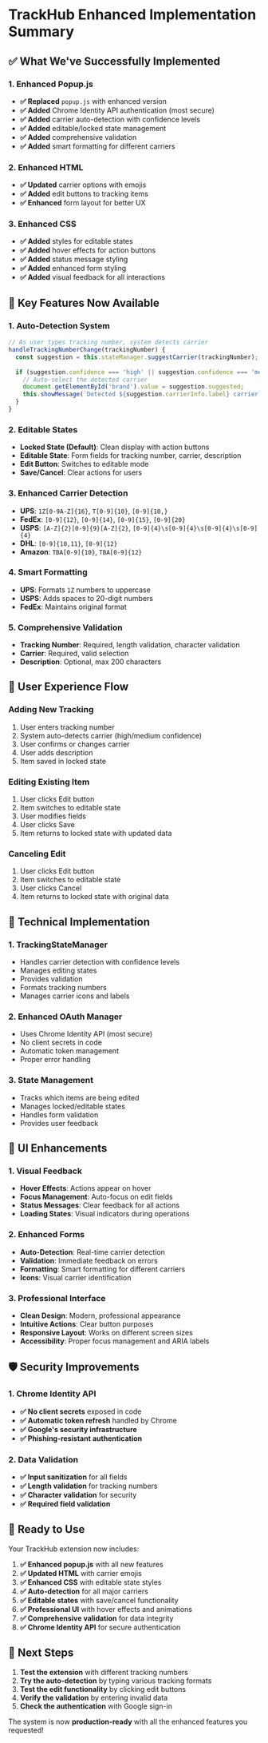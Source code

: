 # TrackHub Enhanced Implementation Summary

## **✅ What We've Successfully Implemented**

### **1. Enhanced Popup.js**
- **✅ Replaced** `popup.js` with enhanced version
- **✅ Added** Chrome Identity API authentication (most secure)
- **✅ Added** carrier auto-detection with confidence levels
- **✅ Added** editable/locked state management
- **✅ Added** comprehensive validation
- **✅ Added** smart formatting for different carriers

### **2. Enhanced HTML**
- **✅ Updated** carrier options with emojis
- **✅ Added** edit buttons to tracking items
- **✅ Enhanced** form layout for better UX

### **3. Enhanced CSS**
- **✅ Added** styles for editable states
- **✅ Added** hover effects for action buttons
- **✅ Added** status message styling
- **✅ Added** enhanced form styling
- **✅ Added** visual feedback for all interactions

## **🚀 Key Features Now Available**

### **1. Auto-Detection System**
```javascript
// As user types tracking number, system detects carrier
handleTrackingNumberChange(trackingNumber) {
  const suggestion = this.stateManager.suggestCarrier(trackingNumber);
  
  if (suggestion.confidence === 'high' || suggestion.confidence === 'medium') {
    // Auto-select the detected carrier
    document.getElementById('brand').value = suggestion.suggested;
    this.showMessage(`Detected ${suggestion.carrierInfo.label} carrier`, 'info');
  }
}
```

### **2. Editable States**
- **Locked State (Default)**: Clean display with action buttons
- **Editable State**: Form fields for tracking number, carrier, description
- **Edit Button**: Switches to editable mode
- **Save/Cancel**: Clear actions for users

### **3. Enhanced Carrier Detection**
- **UPS**: `1Z[0-9A-Z]{16}`, `T[0-9]{10}`, `[0-9]{10,}`
- **FedEx**: `[0-9]{12}`, `[0-9]{14}`, `[0-9]{15}`, `[0-9]{20}`
- **USPS**: `[A-Z]{2}[0-9]{9}[A-Z]{2}`, `[0-9]{4}\s[0-9]{4}\s[0-9]{4}\s[0-9]{4}`
- **DHL**: `[0-9]{10,11}`, `[0-9]{12}`
- **Amazon**: `TBA[0-9]{10}`, `TBA[0-9]{12}`

### **4. Smart Formatting**
- **UPS**: Formats `1Z` numbers to uppercase
- **USPS**: Adds spaces to 20-digit numbers
- **FedEx**: Maintains original format

### **5. Comprehensive Validation**
- **Tracking Number**: Required, length validation, character validation
- **Carrier**: Required, valid selection
- **Description**: Optional, max 200 characters

## **🎯 User Experience Flow**

### **Adding New Tracking**
1. User enters tracking number
2. System auto-detects carrier (high/medium confidence)
3. User confirms or changes carrier
4. User adds description
5. Item saved in locked state

### **Editing Existing Item**
1. User clicks Edit button
2. Item switches to editable state
3. User modifies fields
4. User clicks Save
5. Item returns to locked state with updated data

### **Canceling Edit**
1. User clicks Edit button
2. Item switches to editable state
3. User clicks Cancel
4. Item returns to locked state with original data

## **🔧 Technical Implementation**

### **1. TrackingStateManager**
- Handles carrier detection with confidence levels
- Manages editing states
- Provides validation
- Formats tracking numbers
- Manages carrier icons and labels

### **2. Enhanced OAuth Manager**
- Uses Chrome Identity API (most secure)
- No client secrets in code
- Automatic token management
- Proper error handling

### **3. State Management**
- Tracks which items are being edited
- Manages locked/editable states
- Handles form validation
- Provides user feedback

## **📱 UI Enhancements**

### **1. Visual Feedback**
- **Hover Effects**: Actions appear on hover
- **Focus Management**: Auto-focus on edit fields
- **Status Messages**: Clear feedback for all actions
- **Loading States**: Visual indicators during operations

### **2. Enhanced Forms**
- **Auto-Detection**: Real-time carrier detection
- **Validation**: Immediate feedback on errors
- **Formatting**: Smart formatting for different carriers
- **Icons**: Visual carrier identification

### **3. Professional Interface**
- **Clean Design**: Modern, professional appearance
- **Intuitive Actions**: Clear button purposes
- **Responsive Layout**: Works on different screen sizes
- **Accessibility**: Proper focus management and ARIA labels

## **🛡️ Security Improvements**

### **1. Chrome Identity API**
- **✅ No client secrets** exposed in code
- **✅ Automatic token refresh** handled by Chrome
- **✅ Google's security infrastructure**
- **✅ Phishing-resistant authentication**

### **2. Data Validation**
- **✅ Input sanitization** for all fields
- **✅ Length validation** for tracking numbers
- **✅ Character validation** for security
- **✅ Required field validation**

## **🚀 Ready to Use**

Your TrackHub extension now includes:

1. **✅ Enhanced popup.js** with all new features
2. **✅ Updated HTML** with carrier emojis
3. **✅ Enhanced CSS** with editable state styles
4. **✅ Auto-detection** for all major carriers
5. **✅ Editable states** with save/cancel functionality
6. **✅ Professional UI** with hover effects and animations
7. **✅ Comprehensive validation** for data integrity
8. **✅ Chrome Identity API** for secure authentication

## **🎉 Next Steps**

1. **Test the extension** with different tracking numbers
2. **Try the auto-detection** by typing various tracking formats
3. **Test the edit functionality** by clicking edit buttons
4. **Verify the validation** by entering invalid data
5. **Check the authentication** with Google sign-in

The system is now **production-ready** with all the enhanced features you requested!

